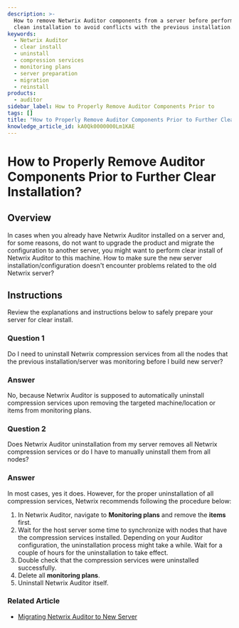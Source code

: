 ```yaml
---
description: >-
  How to remove Netwrix Auditor components from a server before performing a
  clean installation to avoid conflicts with the previous installation.
keywords:
  - Netwrix Auditor
  - clear install
  - uninstall
  - compression services
  - monitoring plans
  - server preparation
  - migration
  - reinstall
products:
  - auditor
sidebar_label: How to Properly Remove Auditor Components Prior to
tags: []
title: "How to Properly Remove Auditor Components Prior to Further Clear Installation?"
knowledge_article_id: kA0Qk0000000Lm1KAE
---
```


# How to Properly Remove Auditor Components Prior to Further Clear Installation?

## Overview

In cases when you already have Netwrix Auditor installed on a server and, for some reasons, do not want to upgrade the product and migrate the configuration to another server, you might want to perform clear install of Netwrix Auditor to this machine. How to make sure the new server installation/configuration doesn't encounter problems related to the old Netwrix server?

## Instructions

Review the explanations and instructions below to safely prepare your server for clear install.

### Question 1

Do I need to uninstall Netwrix compression services from all the nodes that the previous installation/server was monitoring before I build new server?

### Answer

No, because Netwrix Auditor is supposed to automatically uninstall compression services upon removing the targeted machine/location or items from monitoring plans.

### Question 2

Does Netwrix Auditor uninstallation from my server removes all Netwrix compression services or do I have to manually uninstall them from all nodes?

### Answer

In most cases, yes it does. However, for the proper uninstallation of all compression services, Netwrix recommends following the procedure below:

1. In Netwrix Auditor, navigate to **Monitoring plans** and remove the **items** first.
2. Wait for the host server some time to synchronize with nodes that have the compression services installed. Depending on your Auditor configuration, the uninstallation process might take a while. Wait for a couple of hours for the uninstallation to take effect.
3. Double check that the compression services were uninstalled successfully.
4. Delete all **monitoring plans**.
5. Uninstall Netwrix Auditor itself.

### Related Article

- [Migrating Netwrix Auditor to New Server](https://docs.netwrix.com/docs/kb/auditor/migrating-auditor-to-new-server.md)

